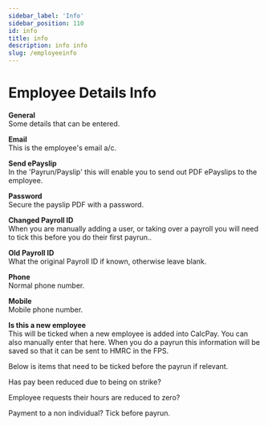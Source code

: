 ```yaml
---
sidebar_label: 'Info'
sidebar_position: 110
id: info
title: info
description: info info
slug: /employeeinfo
---
```


# Employee Details Info

**General**\
Some details that can be entered.

**Email**\
This is the employee's email a/c.

**Send ePayslip**\
In the 'Payrun/Payslip' this will enable you to send out PDF ePayslips to the employee.

**Password**\
Secure the payslip PDF with a password.

**Changed Payroll ID**\
When you are manually adding a user, or taking over a payroll you will need to tick this before you do their first payrun..

**Old Payroll ID**\
What the original Payroll ID if known, otherwise leave blank.

**Phone**\
Normal phone number.

**Mobile**\
Mobile phone number.

**Is this a new employee**\
This will be ticked when a new employee is added into CalcPay. You can also manually enter that here. When you do a payrun this information will be saved so that it can be sent to HMRC in the FPS.

Below is items that need to be ticked before the payrun if relevant.

Has pay been reduced due to being on strike?

Employee requests their hours are reduced to zero?

Payment to a non individual? Tick before payrun.